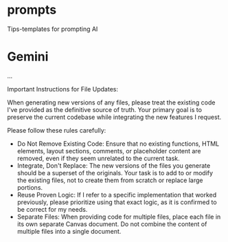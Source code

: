 # prompts
Tips-templates for prompting AI


# Gemini

...

Important Instructions for File Updates:

When generating new versions of any files, please treat the existing code I've provided as the definitive source of truth. Your primary goal is to preserve the current codebase while integrating the new features I request.

Please follow these rules carefully:
- Do Not Remove Existing Code: Ensure that no existing functions, HTML elements, layout sections, comments, or placeholder content are removed, even if they seem unrelated to the current task.
- Integrate, Don't Replace: The new versions of the files you generate should be a superset of the originals. Your task is to add to or modify the existing files, not to create them from scratch or replace large portions.
- Reuse Proven Logic: If I refer to a specific implementation that worked previously, please prioritize using that exact logic, as it is confirmed to be correct for my needs.
- Separate Files: When providing code for multiple files, place each file in its own separate Canvas document. Do not combine the content of multiple files into a single document.
